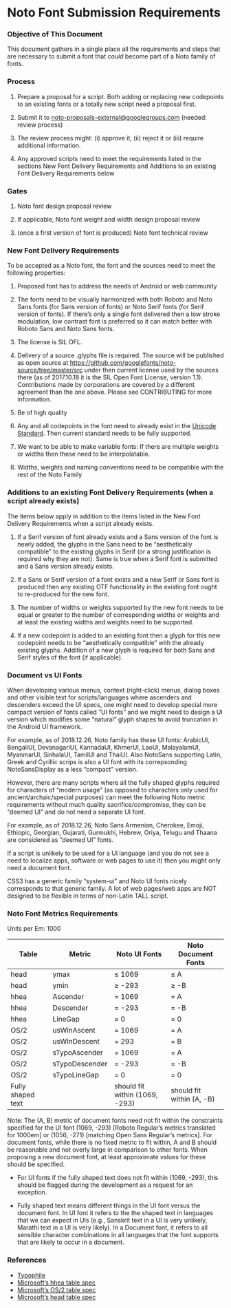 
# Noto Font Submission Requirements


### Objective of This Document

This document gathers in a single place all the requirements and steps that are necessary to submit a font that _could_ become part of a Noto family of fonts.

### Process

1. Prepare a proposal for a script. Both adding or replacing new codepoints to an existing fonts or a totally new script need a proposal first.

2. Submit it to noto-proposals-external@googlegroups.com (needed: review process)

3. The review process might: (i) approve it, (ii) reject it or (iii) require additional information.

4. Any approved scripts need to meet the requirements listed in the sections New Font Delivery Requirements and Additions to an existing Font Delivery Requirements below

### Gates

1. Noto font design proposal review

2. If applicable, Noto font weight and width design proposal review

3. (once a first version of font is produced) Noto font technical review

### New Font Delivery Requirements

To be accepted as a Noto font, the font and the sources need to meet the following properties:

1. Proposed font has to address the needs of Android or web community

2. The fonts need to be visually harmonized with both Roboto and Noto Sans fonts (for Sans version of fonts) or Noto Serif fonts (for Serif version of fonts). If there’s only a single font delivered then a low stroke modulation, low contrast font is preferred so it can match better with Roboto Sans and Noto Sans fonts.

3. The license is SIL OFL.

4. Delivery of a source .glyphs file is required. The source will be published as open source at https://github.com/googlefonts/noto-source/tree/master/src under then current license used by the sources there (as of 2017.10.18 it is the SIL Open Font License, version 1.1). Contributions made by corporations are covered by a different agreement than the one above. Please see CONTRIBUTING for more information.

5. Be of high quality

6. Any and all codepoints in the font need to already exist in the [Unicode Standard](http://www.unicode.org/versions/latest/). Then current standard needs to be fully supported.

7. We want to be able to make variable fonts: If there are multiple weights or widths then these need to be interpolatable.

8. Widths, weights and naming conventions need to be compatible with the rest of the Noto Family

### Additions to an existing Font Delivery Requirements (when a script already exists)

The items below apply in addition to the items listed in the New Font Delivery Requirements when a script already exists.

1. If a Serif version of font already exists and a Sans version of the font is newly added, the glyphs in the Sans need to be “aesthetically compatible” to the existing glyphs in Serif (or a strong justification is required why they are not). Same is true when a Serif font is submitted and a Sans version already exists.

2. If a Sans or Serif version of a font exists and a new Serif or Sans font is produced then any existing OTF functionality in the existing font ought to re-produced for the new font.

3. The number of widths or weights supported by the new font needs to be equal or greater to the number of corresponding widths or weights and at least the existing widths and weights need to be supported.

4. If a new codepoint is added to an existing font then a glyph for this new codepoint needs to be “aesthetically compatible” with the already existing glyphs. Addition of a new glyph is required for both Sans and Serif styles of the font (if applicable).

### Document vs UI Fonts

When developing various menus, context (right-click) menus, dialog boxes and other visible text for scripts/languages where ascenders and descenders exceed the UI specs, one might need to develop special more compact version of fonts called “UI fonts” and we might need to design a UI version which modifies some “natural” glyph shapes to avoid truncation in the Android UI framework.

For example, as of 2018.12.26, Noto family has these UI fonts: ArabicUI, BengaliUI, DevanagariUI, KannadaUI, KhmerUI, LaoUI, MalayalamUI, MyanmarUI, SinhalaUI, TamilUI and ThaiUI. Also NotoSans supporting Latin, Greek and Cyrillic scrips is also a UI font with its correpsonding NotoSansDisplay as a less “compact” version.

However, there are many scripts where all the fully shaped glyphs required for characters of “modern usage” (as opposed to characters only used for ancient/archaic/special purposes) can meet the following Noto metric requirements without much quality sacrifice/compromise, they can be “deemed UI” and do not need a separate UI font.

For example, as of 2018.12.26, Noto Sans Armenian, Cherokee, Emoji, Ethiopic, Georgian, Gujarati, Gurmukhi, Hebrew, Oriya, Telugu and Thaana are considered as “deemed UI” fonts.

If a script is unlikely to be used for a UI language (and you do not see a need to localize apps, software or web pages to use it) then you might only need a document font.

CSS3 has a generic family “system-ui” and Noto UI fonts nicely corresponds to that generic family. A lot of web pages/web apps are NOT designed to be flexible in terms of non-Latin TALL script.

### Noto Font Metrics Requirements

Units per Em: 1000

| Table             | Metric         | Noto UI Fonts                  | Noto Document Fonts       |
|-------------------|----------------|--------------------------------|---------------------------|
| head              | ymax           | ≤ 1069                         | ≤ A                       |
| head              | ymin           | ≥ -293                         | ≥ -B                      |
| hhea              | Ascender       | = 1069                         | = A                       |
| hhea              | Descender      | = -293                         | = -B                      |
| hhea              | LineGap        | = 0                            | = 0                       |
| OS/2              | usWinAscent    | = 1069                         | = A                       |
| OS/2              | usWinDescent   | = 293                          | = B                       |
| OS/2              | sTypoAscender  | = 1069                         | = A                       |
| OS/2              | sTypoDescender | = -293                         | = -B                      |
| OS/2              | sTypoLineGap   | = 0                            | = 0                       |
| Fully shaped text |                | should fit within (1069, -293) | should fit within (A, -B) |

Note: The (A, B) metric of document fonts need not fit within the constraints specified for the UI font (1069, -293) [Roboto Regular’s metrics translated for 1000em] or (1056, -271) [matching Open Sans Regular’s metrics]. For document fonts, while there is no fixed metric to fit within, A and B should be reasonable and not overly large in comparison to other fonts. When proposing a new document font, at least approximate values for these should be specified.

- For UI fonts if the fully shaped text does not fit within (1069, -293), this should be flagged during the development as a request for an exception.

- Fully shaped text means different things in the UI font versus the document font. In UI font it refers to the the shaped text in languages that we can expect in UIs (e.g., Sanskrit text in a UI is very unlikely, Marathi text in a UI is very likely). In a Document font, it refers to all sensible character combinations in all languages that the font supports that are likely to occur in a document.

### References

- [Typophile](https://typophile.com/node/13081)
- [Microsoft’s hhea table spec](https://www.microsoft.com/typography/otspec/hhea.htm)
- [Microsoft’s OS/2 table spec](https://docs.microsoft.com/en-us/typography/opentype/spec/os2)
- [Microsoft’s head table spec](https://docs.microsoft.com/en-us/typography/opentype/spec/head)
